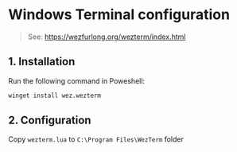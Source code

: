 # Windows Terminal configuration
> See: https://wezfurlong.org/wezterm/index.html

## 1. Installation
Run the following command in Poweshell:
```sh
winget install wez.wezterm
```

## 2. Configuration
Copy `wezterm.lua` to `C:\Program Files\WezTerm` folder